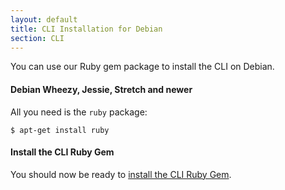 ```yaml
---
layout: default
title: CLI Installation for Debian
section: CLI
---
```


You can use our Ruby gem package to install the CLI on Debian.

#### Debian Wheezy, Jessie, Stretch and newer

All you need is the `ruby` package:

    $ apt-get install ruby

#### Install the CLI Ruby Gem

You should now be ready to [install the CLI Ruby Gem](/docs/guides/cli/installation-gem/).

